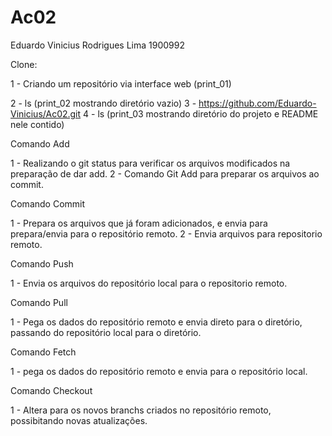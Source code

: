 # Ac02
Eduardo Vinicius Rodrigues Lima 1900992

Clone:

1 - Criando um repositório via interface web (print_01)

2 - ls (print_02 mostrando diretório vazio)
3 - https://github.com/Eduardo-Vinicius/Ac02.git
4 - ls (print_03 mostrando diretório do projeto e README nele contido)

Comando Add

1 - Realizando o git status para verificar os arquivos modificados na preparação de dar add.
2 - Comando Git Add para preparar os arquivos ao commit.

Comando Commit

1 - Prepara os arquivos que já foram adicionados, e envia para prepara/envia para o repositório remoto.
2 - Envia arquivos para repositorio remoto.

Comando Push

1 - Envia os arquivos do repositório local para o repositorio remoto.

Comando Pull 

1 - Pega os dados do repositório remoto e envia direto para o diretório, passando do repositório local para o diretório.

Comando Fetch 

1 - pega os dados do repositório remoto e envia para o repositório local.

Comando Checkout 

1 - Altera para os novos branchs criados no repositório remoto, possibitando novas atualizações.